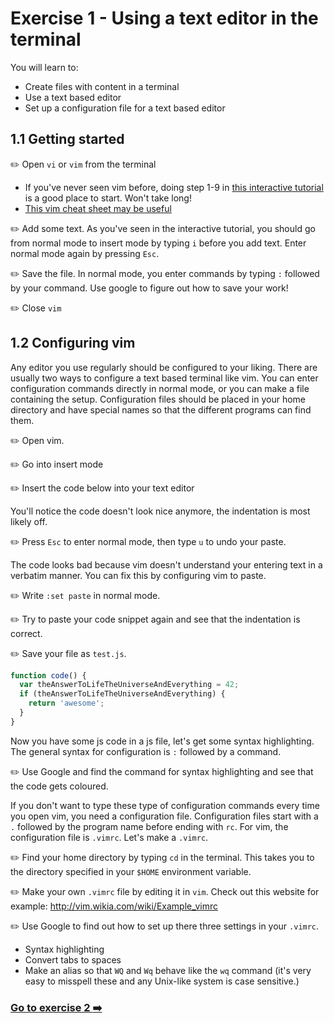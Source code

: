 # Exercise 1 - Using a text editor in the terminal

You will learn to:

- Create files with content in a terminal
- Use a text based editor 
- Set up a configuration file for a text based editor

## 1.1 Getting started

:pencil2: Open `vi` or `vim` from the terminal
  - If you've never seen vim before, doing step 1-9 in [this interactive tutorial](http://www.openvim.com/) is a good place to start. Won't take long!
  - [This vim cheat sheet may be useful](http://vim.rtorr.com/)

:pencil2: Add some text. As you've seen in the interactive tutorial, you should go from normal mode to insert mode by typing `i` before you add text. Enter normal mode again by pressing `Esc`. 

:pencil2: Save the file. In normal mode, you enter commands by typing `:` followed by your command. Use google to figure out how to save your work! 


:pencil2: Close `vim`

## 1.2 Configuring vim

Any editor you use regularly should be configured to your liking. There are usually two ways to configure a text based terminal like vim. You can enter configuration commands directly in normal mode, or you can make a file containing the setup. Configuration files should be placed in your home directory and have special names so that the different programs can find them. 

:pencil2: Open vim.

:pencil2: Go into insert mode 

:pencil2: Insert the code below into your text editor

You'll notice the code doesn't look nice anymore, the indentation is most likely off.

:pencil2: Press `Esc` to enter normal mode, then type `u` to undo your paste. 

The code looks bad because vim doesn't understand your entering text in a verbatim manner. You can fix this by configuring vim to paste.

:pencil2: Write `:set paste` in normal mode. 

:pencil2: Try to paste your code snippet again and see that the indentation is correct. 

:pencil2: Save your file as `test.js`. 

```javascript
function code() {
  var theAnswerToLifeTheUniverseAndEverything = 42;
  if (theAnswerToLifeTheUniverseAndEverything) {
    return 'awesome';
  }
}
```

Now you have some js code in a js file, let's get some syntax highlighting. The general syntax for configuration is `:` followed by a command. 

:pencil2: Use Google and find the command for syntax highlighting and see that the code gets coloured. 

If you don't want to type these type of configuration commands every time you open vim, you need a configuration file. Configuration files start with a `.` followed by the program name before ending with `rc`. For vim, the configuration file is `.vimrc`. Let's make a `.vimrc`. 

:pencil2: Find your home directory by typing `cd` in the terminal. This takes you to the directory specified in your `$HOME` environment variable. 

:pencil2: Make your own `.vimrc` file by editing it in `vim`. Check out this website for example: http://vim.wikia.com/wiki/Example_vimrc

:pencil2: Use Google to find out how to set up there three settings in your `.vimrc`. 
  - Syntax highlighting
  - Convert tabs to spaces
  - Make an alias so that `WQ` and `Wq` behave like the `wq` command (it's very easy to misspell these and any Unix-like system is case sensitive.)
  
### [Go to exercise 2 :arrow_right:](./exercise-2.md)
  
